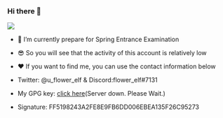 ### Hi there 👋

 ![](https://komarev.com/ghpvc/?username=flower-elf)

- 🌱 I’m currently prepare for Spring Entrance Examination
- 😎 So you will see that the activity of this account is relatively low
- ❤️ If you want to find me, you can use the contact information below
- Twitter: @u_flower_elf & Discord:flower_elf#7131

- My GPG key: [click here](https://raincloud.glaorg.top/GPG)(Server down. Please Wait.)
- Signature: FF5198243A2FE8E9FB6DD006EBEA135F26C95273
